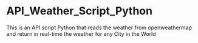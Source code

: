 # API_Weather_Script_Python
This is an API script Python that reads the weather from openweathermap and return in real-time the weather for any  City in the World 
